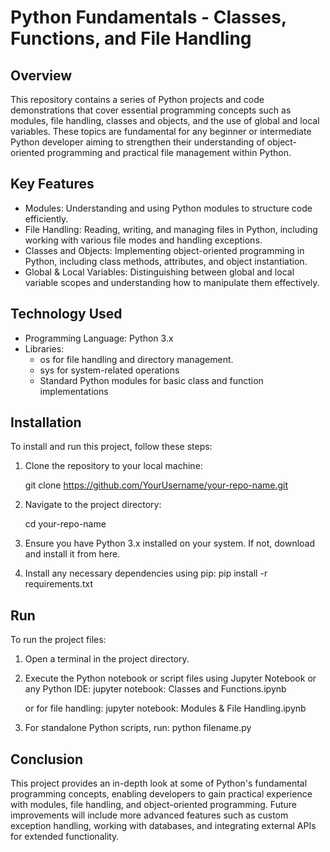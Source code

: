 
# Python Fundamentals - Classes, Functions, and File Handling


## Overview

This repository contains a series of Python projects and code demonstrations that cover essential programming concepts such as modules, file handling, classes and objects, and the use of global and local variables. These topics are fundamental for any beginner or intermediate Python developer aiming to strengthen their understanding of object-oriented programming and practical file management within Python.

## Key Features

* Modules: Understanding and using Python modules to structure code efficiently.
* File Handling: Reading, writing, and managing files in Python, including working with various file modes and handling exceptions.
* Classes and Objects: Implementing object-oriented programming in Python, including class methods, attributes, and object instantiation.
* Global & Local Variables: Distinguishing between global and local variable scopes and understanding how to manipulate them effectively.

## Technology Used

* Programming Language: Python 3.x
* Libraries:
  * os for file handling and directory management.
  * sys for system-related operations
  * Standard Python modules for basic class and function   implementations

## Installation

To install and run this project, follow these steps:

1. Clone the repository to your local machine:

   git clone https://github.com/YourUsername/your-repo-name.git

2. Navigate to the project directory:

   cd your-repo-name

3. Ensure you have Python 3.x installed on your system. If not,   download and install it from here.

4. Install any necessary dependencies using pip:
   pip install -r requirements.txt
    
## Run

To run the project files:

1. Open a terminal in the project directory.
2. Execute the Python notebook or script files using Jupyter Notebook or any Python IDE:
jupyter notebook: Classes and Functions.ipynb

   or for file handling:
   jupyter notebook: Modules & File Handling.ipynb

3. For standalone Python scripts, run:
   python filename.py
## Conclusion

This project provides an in-depth look at some of Python's fundamental programming concepts, enabling developers to gain practical experience with modules, file handling, and object-oriented programming. Future improvements will include more advanced features such as custom exception handling, working with databases, and integrating external APIs for extended functionality.

